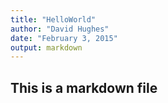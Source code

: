 ```yaml
---
title: "HelloWorld"
author: "David Hughes"
date: "February 3, 2015"
output: markdown
---
```


## This is a markdown file

